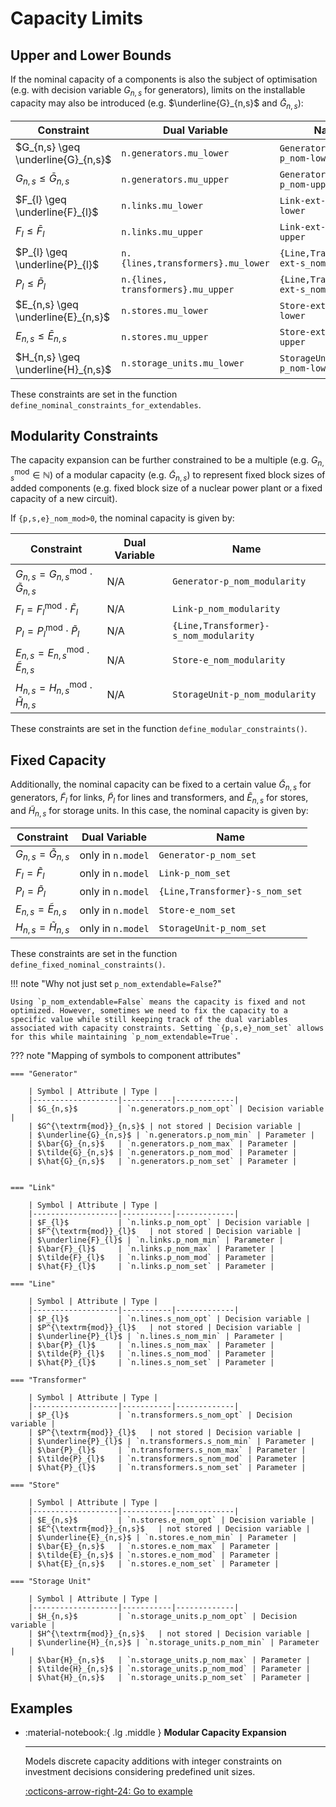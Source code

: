 <!--
SPDX-FileCopyrightText: PyPSA Contributors

SPDX-License-Identifier: CC-BY-4.0
-->

# Capacity Limits

## Upper and Lower Bounds

If the nominal capacity of a components is also the subject of optimisation (e.g. with decision variable $G_{n,s}$ for generators), limits on the installable capacity may also be introduced (e.g. $\underline{G}_{n,s}$ and $\bar{G}_{n,s}$):

| Constraint | Dual Variable | Name |
|-------------------|------------------|------------------|
| $G_{n,s} \geq \underline{G}_{n,s}$ | `n.generators.mu_lower` | `Generator-ext-p_nom-lower` |
| $G_{n,s} \leq \bar{G}_{n,s}$ | `n.generators.mu_upper` | `Generator-ext-p_nom-upper` |
| $F_{l} \geq \underline{F}_{l}$ | `n.links.mu_lower` | `Link-ext-p_nom-lower` |
| $F_{l} \leq \bar{F}_{l}$ | `n.links.mu_upper` | `Link-ext-p_nom-upper` |
| $P_{l} \geq \underline{P}_{l}$ | `n.{lines,transformers}.mu_lower` | `{Line,Transformer}-ext-s_nom-lower` |
| $P_{l} \leq \bar{P}_{l}$ | `n.{lines, transformers}.mu_upper` | `{Line,Transformer}-ext-s_nom-upper` |
| $E_{n,s} \geq \underline{E}_{n,s}$ | `n.stores.mu_lower` | `Store-ext-e_nom-lower` |
| $E_{n,s} \leq \bar{E}_{n,s}$ | `n.stores.mu_upper` | `Store-ext-e_nom-upper` |
| $H_{n,s} \geq \underline{H}_{n,s}$ | `n.storage_units.mu_lower` | `StorageUnit-ext-p_nom-lower` |

These constraints are set in the function `define_nominal_constraints_for_extendables`.

## Modularity Constraints

The capacity expansion can be further constrained to be a multiple (e.g. $G^{\textrm{mod}}_{n,s} \in \mathbb{N}$) of a modular capacity (e.g. $\tilde{G}_{n,s}$) to represent fixed block sizes of added components (e.g. fixed block size of a nuclear power plant or a fixed capacity of a new circuit).

If `{p,s,e}_nom_mod>0`, the nominal capacity is given by:

| Constraint | Dual Variable | Name |
|-------------------|------------------|------------------|
| $G_{n,s} = G^{\textrm{mod}}_{n,s} \cdot \tilde{G}_{n,s}$ | N/A | `Generator-p_nom_modularity` |
| $F_{l} = F^{\textrm{mod}}_{l} \cdot \tilde{F}_{l}$ | N/A | `Link-p_nom_modularity` |
| $P_{l} = P^{\textrm{mod}}_{l} \cdot \tilde{P}_{l}$ | N/A | `{Line,Transformer}-s_nom_modularity` |
| $E_{n,s} = E^{\textrm{mod}}_{n,s} \cdot \tilde{E}_{n,s}$ | N/A | `Store-e_nom_modularity` |
| $H_{n,s} = H^{\textrm{mod}}_{n,s} \cdot \tilde{H}_{n,s}$ | N/A | `StorageUnit-p_nom_modularity` |

These constraints are set in the function `define_modular_constraints()`.


## Fixed Capacity

Additionally, the nominal capacity can be fixed to a certain value $\tilde{G}_{n,s}$ for generators, $\tilde{F}_{l}$ for links, $\tilde{P}_{l}$ for lines and transformers, and $\tilde{E}_{n,s}$ for stores, and $\tilde{H}_{n,s}$ for storage units. In this case, the nominal capacity is given by:

| Constraint | Dual Variable | Name |
|-------------------|------------------|------------------|
| $G_{n,s} = \tilde{G}_{n,s}$ | only in `n.model` | `Generator-p_nom_set` |
| $F_{l} = \tilde{F}_{l}$ | only in `n.model` | `Link-p_nom_set` |
| $P_{l} = \tilde{P}_{l}$ | only in `n.model` | `{Line,Transformer}-s_nom_set` |
| $E_{n,s} = \tilde{E}_{n,s}$ | only in `n.model` | `Store-e_nom_set` |
| $H_{n,s} = \tilde{H}_{n,s}$ | only in `n.model` | `StorageUnit-p_nom_set` |

These constraints are set in the function `define_fixed_nominal_constraints()`.

!!! note "Why not just set `p_nom_extendable=False`?"

    Using `p_nom_extendable=False` means the capacity is fixed and not optimized. However, sometimes we need to fix the capacity to a specific value while still keeping track of the dual variables associated with capacity constraints. Setting `{p,s,e}_nom_set` allows for this while maintaining `p_nom_extendable=True`.


??? note "Mapping of symbols to component attributes"

    === "Generator"

        | Symbol | Attribute | Type |
        |-------------------|-----------|-------------|
        | $G_{n,s}$         | `n.generators.p_nom_opt` | Decision variable |
        | $G^{\textrm{mod}}_{n,s}$ | not stored | Decision variable |
        | $\underline{G}_{n,s}$ | `n.generators.p_nom_min` | Parameter |
        | $\bar{G}_{n,s}$   | `n.generators.p_nom_max` | Parameter |
        | $\tilde{G}_{n,s}$ | `n.generators.p_nom_mod` | Parameter |
        | $\hat{G}_{n,s}$   | `n.generators.p_nom_set` | Parameter |


    === "Link"

        | Symbol | Attribute | Type |
        |-------------------|-----------|-------------|
        | $F_{l}$           | `n.links.p_nom_opt` | Decision variable |
        | $F^{\textrm{mod}}_{l}$   | not stored | Decision variable |
        | $\underline{F}_{l}$ | `n.links.p_nom_min` | Parameter |
        | $\bar{F}_{l}$     | `n.links.p_nom_max` | Parameter |
        | $\tilde{F}_{l}$   | `n.links.p_nom_mod` | Parameter |
        | $\hat{F}_{l}$     | `n.links.p_nom_set` | Parameter |

    === "Line"

        | Symbol | Attribute | Type |
        |-------------------|-----------|-------------|
        | $P_{l}$           | `n.lines.s_nom_opt` | Decision variable |
        | $P^{\textrm{mod}}_{l}$   | not stored | Decision variable |
        | $\underline{P}_{l}$ | `n.lines.s_nom_min` | Parameter |
        | $\bar{P}_{l}$     | `n.lines.s_nom_max` | Parameter |
        | $\tilde{P}_{l}$   | `n.lines.s_nom_mod` | Parameter |
        | $\hat{P}_{l}$     | `n.lines.s_nom_set` | Parameter |

    === "Transformer"

        | Symbol | Attribute | Type |
        |-------------------|-----------|-------------|
        | $P_{l}$           | `n.transformers.s_nom_opt` | Decision variable |
        | $P^{\textrm{mod}}_{l}$   | not stored | Decision variable |
        | $\underline{P}_{l}$ | `n.transformers.s_nom_min` | Parameter |
        | $\bar{P}_{l}$     | `n.transformers.s_nom_max` | Parameter |
        | $\tilde{P}_{l}$   | `n.transformers.s_nom_mod` | Parameter |
        | $\hat{P}_{l}$     | `n.transformers.s_nom_set` | Parameter |

    === "Store"

        | Symbol | Attribute | Type |
        |-------------------|-----------|-------------|
        | $E_{n,s}$         | `n.stores.e_nom_opt` | Decision variable |
        | $E^{\textrm{mod}}_{n,s}$   | not stored | Decision variable |
        | $\underline{E}_{n,s}$ | `n.stores.e_nom_min` | Parameter |
        | $\bar{E}_{n,s}$   | `n.stores.e_nom_max` | Parameter |
        | $\tilde{E}_{n,s}$ | `n.stores.e_nom_mod` | Parameter |
        | $\hat{E}_{n,s}$   | `n.stores.e_nom_set` | Parameter |

    === "Storage Unit"

        | Symbol | Attribute | Type |
        |-------------------|-----------|-------------|
        | $H_{n,s}$         | `n.storage_units.p_nom_opt` | Decision variable |
        | $H^{\textrm{mod}}_{n,s}$   | not stored | Decision variable |
        | $\underline{H}_{n,s}$ | `n.storage_units.p_nom_min` | Parameter |
        | $\bar{H}_{n,s}$   | `n.storage_units.p_nom_max` | Parameter |
        | $\tilde{H}_{n,s}$ | `n.storage_units.p_nom_mod` | Parameter |
        | $\hat{H}_{n,s}$   | `n.storage_units.p_nom_set` | Parameter |


## Examples


<div class="grid cards" markdown>

-   :material-notebook:{ .lg .middle } **Modular Capacity Expansion**

    ---

    Models discrete capacity additions with integer constraints on investment
    decisions considering predefined unit sizes.

    [:octicons-arrow-right-24: Go to example](../../examples/modular-expansion.ipynb)

</div>
